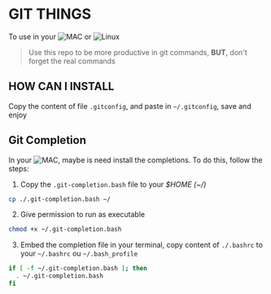 # GIT THINGS

To use in your ![MAC](https://www.iconsdb.com/icons/download/gray/mac-os-16.png) or ![Linux](https://www.iconsdb.com/icons/download/gray/linux-16.png)

> Use this repo to be more productive in git commands,
> **BUT**, don't forget the real commands

## HOW CAN I INSTALL
Copy the content of file `.gitconfig`, and paste in `~/.gitconfig`, save and enjoy

## Git Completion
In your ![MAC](https://www.iconsdb.com/icons/download/gray/mac-os-16.png), maybe is need install the completions. To do this, follow the steps:

1. Copy the `.git-completion.bash` file to your _$HOME (~/)_

```bash
cp ./.git-completion.bash ~/
```
2. Give permission to run as executable
```bash
chmod +x ~/.git-completion.bash
```
3. Embed the completion file in your terminal, copy content of `./.bashrc` to your `~/.bashrc` ou `~/.bash_profile`
```bash
if [ -f ~/.git-completion.bash ]; then
  . ~/.git-completion.bash
fi
```
